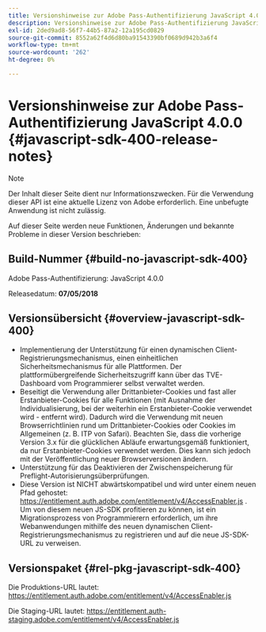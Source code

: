 ```yaml
---
title: Versionshinweise zur Adobe Pass-Authentifizierung JavaScript 4.0.0
description: Versionshinweise zur Adobe Pass-Authentifizierung JavaScript 4.0.0
exl-id: 2ded9ad8-56f7-44b5-87a2-12a195cd0829
source-git-commit: 8552a62f4d6d80ba91543390bf0689d942b3a6f4
workflow-type: tm+mt
source-wordcount: '262'
ht-degree: 0%

---
```


# Versionshinweise zur Adobe Pass-Authentifizierung JavaScript 4.0.0 {#javascript-sdk-400-release-notes}

>[!NOTE]
>
>Der Inhalt dieser Seite dient nur Informationszwecken. Für die Verwendung dieser API ist eine aktuelle Lizenz von Adobe erforderlich. Eine unbefugte Anwendung ist nicht zulässig.

Auf dieser Seite werden neue Funktionen, Änderungen und bekannte Probleme in dieser Version beschrieben:

## Build-Nummer {#build-no-javascript-sdk-400}

Adobe Pass-Authentifizierung: JavaScript 4.0.0

Releasedatum: **07/05/2018**


## Versionsübersicht {#overview-javascript-sdk-400}

* Implementierung der Unterstützung für einen dynamischen Client-Registrierungsmechanismus, einen einheitlichen Sicherheitsmechanismus für alle Plattformen. Der plattformübergreifende Sicherheitszugriff kann über das TVE-Dashboard vom Programmierer selbst verwaltet werden.
* Beseitigt die Verwendung aller Drittanbieter-Cookies und fast aller Erstanbieter-Cookies für alle Funktionen (mit Ausnahme der Individualisierung, bei der weiterhin ein Erstanbieter-Cookie verwendet wird - entfernt wird). Dadurch wird die Verwendung mit neuen Browserrichtlinien rund um Drittanbieter-Cookies oder Cookies im Allgemeinen (z. B. ITP von Safari). Beachten Sie, dass die vorherige Version 3.x für die glücklichen Abläufe erwartungsgemäß funktioniert, da nur Erstanbieter-Cookies verwendet werden. Dies kann sich jedoch mit der Veröffentlichung neuer Browserversionen ändern.
* Unterstützung für das Deaktivieren der Zwischenspeicherung für Preflight-Autorisierungsüberprüfungen.
* Diese Version ist NICHT abwärtskompatibel und wird unter einem neuen Pfad gehostet: https://entitlement.auth.adobe.com/entitlement/v4/AccessEnabler.js . Um von diesem neuen JS-SDK profitieren zu können, ist ein Migrationsprozess von Programmierern erforderlich, um ihre Webanwendungen mithilfe des neuen dynamischen Client-Registrierungsmechanismus zu registrieren und auf die neue JS-SDK-URL zu verweisen.


## Versionspaket {#rel-pkg-javascript-sdk-400}

Die Produktions-URL lautet: https://entitlement.auth.adobe.com/entitlement/v4/AccessEnabler.js

Die Staging-URL lautet: https://entitlement.auth-staging.adobe.com/entitlement/v4/AccessEnabler.js
